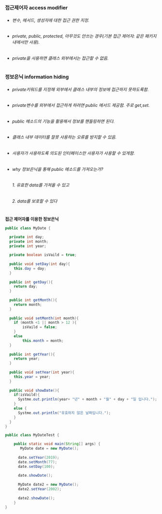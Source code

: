 ### 접근제어자 access modifier
* ###### 변수, 메서드, 생성자에 대한 접근 권한 지정.
* ###### private, public, protected, 아무것도 안쓰는 경우(기본 접근 제어자: 같은 패키지 내에서만 사용).
* ###### private을 사용하면 클래스 외부에서는 접근할 수 없음.
  
     #
### 정보은닉 information hiding
* ###### private키워드를 지정해 외부에서 클래스 내부의 정보에 접근하지 못하도록함.
* ###### private변수를 외부에서 접근하게 하려면 public 메서드 제공함. 주로 get,set.
* ###### public 메소드의 기능을 활용해서 정보를 핸들링하면 된다. 
* ###### 클래스 내부 데이터를 잘못 사용하는 오류를 방지할 수 있음. 
* ###### 사용자가 사용하도록 의도된 인터페이스만 사용자가 사용할 수 있게함.
* ###### why 정보은닉을 통해 public 메소드를 가져오는가?
   ###### 1. 유효한 data를 가져올 수 있고 
   ###### 2. data를 보호할 수 있다   
      
      
   #
   
   
**접근 제어자를 이용한 정보은닉**
```java
public class MyDate {

  private int day;
  private int month;
  private int year;
  
  private boolean isVaild = true;
  
  public void setDay(int day){
    this.day = day;
  }
  
  public int getDay(){
    return day; 
  }
  
  public int getMonth(){
    return month;
  }
  
  public void setMonth(int month){
    if (month <1 || month > 12 ){
        isVaild = false;
    }
    else 
        this.month = month;
  }
  
  public int getYear(){
    return year;
  }
  
  public void setYear(int year){
    this.year = year;
  }
  
  public void showDate(){
    if(isVaild){
      Systme.out.println(year+ "년" + month + "월" + day + "일 입니다.");
    }  
    else {
      Systme.out.println("유효하지 않은 날짜입니다.");
    }
  } 
}
```

```java
public class MyDateTest {

 	public static void main(String[] args) {
   	   MyDate date = new MyDate();
       
      date.setYear(2019);
      date.setMonth(77);
      date.setDay(100);
    
      date.showDate();
    
      MyDate date2 = new MyDate();
      date2.setYear(2002);  
    
      date2.showDate();
    }
}
```



